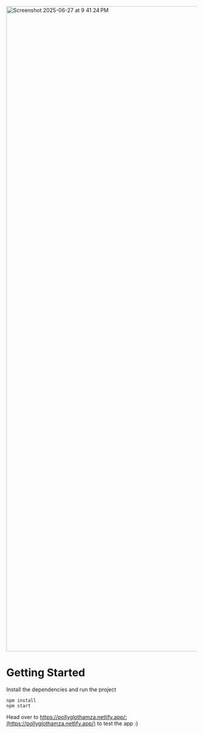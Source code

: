 <img width="1710" alt="Screenshot 2025-06-27 at 9 41 24 PM" src="https://github.com/user-attachments/assets/093f0d19-0278-4318-8ea9-500b1687f9e5" />

# Getting Started
Install the dependencies and run the project
```
npm install
npm start
```

Head over to https://pollyglothamza.netlify.app/:(https://pollyglothamza.netlify.app/) to test the app :)
